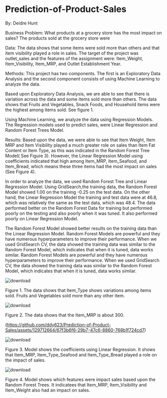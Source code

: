 # Prediction-of-Product-Sales

By: Deidre Hunt

Business Problem:
What products at a grocery store has the most impact on sales? The products sold at the grocery store were 

Data:
The data shows that some items were sold more than others and that item visibility played a role in sales.  The target of the project was outlet_sales and the features of the assignment were: Item_Weight, Item_Visibility, Item_MRP, and Outlet Establishment Year.  

Methods:
This project has two components. The first is an Exploratory Data Analysis and the second component consists of using Machine Learning to analyze the data.

Based upon Exploratory Data Analysis, we are able to see that there is variation across the data and some items sold more than others.  The data shows that Fruits and Vegetables, Snack Foods, and Household items were the highest among items sold. See figure 1.

Using Machine Learning, we analyze the data using Regression Models.  The Regression models used to predict sales,  were Linear Regression and Random Forest Trees Model.

Results:
Based upon the data, we were able to see that Item Weight, Item MRP and Item Visibility played a much greater role on sales than Item Fat Content or Item Type, as this was indicated in the Random Forest Tree Model( See Figure 3). However, the Linear Regression Model using coefficients indicated that high among Item_MRP, Item_Seafood, and Item_Bread, which means these three items had the most impact on sales (See Figure 4). 


In order to analyze the data, we used Random Forest Tree  and Linear Regression Model.   Using GridSearch,the training data, the Random Forest Model showed 1.00 on the training -0.25 on the test data.  On the other hand, the Linear Regression Model the training and test data were at 46.8, which was relatively the same as the test data, which was 48.4.  The data performed better on the Random Forest Data for training but performed poorly on the testing and also poorly when it was tuned. It also performed poorly on Linear Regression Model.  

The Random Forest Model showed better results on the training data than the Linear Regression Model. Random Forest Models are powerful and they have numerous hyperparameters to improve their performance. When we used GridSearch CV, the data showed the training data was similar to the Random Forest Model, which indicates that when it is tuned, data works similar.
Random Forest Models are powerful and they have numerous hyperparameters to improve their performance. When we used GridSearch CV, the data showed the training data was similar to the Random Forest Model, which indicates that when it is tuned, data works similar.


![download](https://github.com/ddy623/Prediction-of-Product-Sales/assets/129712664/1a3bf351-0562-4e17-ba19-a4eeec5816cd)


Figure 1. The data shows that Item_Type shows variations among items sold. Fruits and Vegetables sold more than any other item.



![download](https://github.com/ddy623/Prediction-of-Product-Sales/assets/129712664/a8f7edf6-4598-4335-8f05-c32b5b23d7fd)



Figure 2. The data shows that the Item_MRP is about 300.

(https://github.com/ddy623/Prediction-of-Product-Sales/assets/129712664/67f3b6f6-29b7-47c6-8860-768b1f724cd7)



![download](https://github.com/ddy623/Prediction-of-Product-Sales/assets/129712664/0af870b4-9981-4f94-8b1b-0793af788bfc)



Figure 3. Model shows the coefficients using Linear Regression. It shows that Item_MRP, Item_Type_Seafood and Item_Type_Bread played a role on the impact of sales.

                      


![download](https://github.com/ddy623/Prediction-of-Product-Sales/assets/129712664/7a73b990-a4f2-432e-b80f-a415a5a287c0)


Figure 4. Model shows which features were impact sales based upon the Random Forest Trees.  It indicatees that Item_MRP, Item_Visibility and Item_Weight also had an impact on sales.

